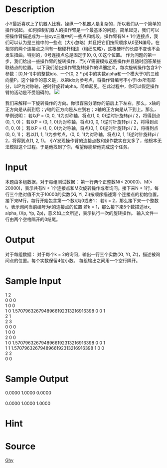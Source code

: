 
# Description

<div class="content">小Y最近喜欢上了机器人比赛。操纵一个机器人是复杂的，所以我们从一个简单的操作说起。
如何控制机器人的操作臂是一个最基本的问题。简单起见，我们可以把操作臂描述成为一些xyz三维中的一些点和线段。操作臂有N + 1个连接点，我们可以认为是三维中的一些点（大小忽略）并且把它们按照顺序从0至N编号。在相邻的两个连接点之间有一根硬杆相连（粗细忽略），这根硬杆的长度不变也不会发生扭曲。特别的，0号连接点总是固定于(0, 0, 0)这个位置。
作为问题的第一步，我们给出一些操作臂的旋转操作，而小Y需要模拟这些操作并且随时回答某些联结点的位置。
以下我们给出操作臂旋转操作的详细定义，每次旋转操作包含3个参数：[0,N-1]中的整数idx、一个[0, 2 * pi]中的实数alpha和一个模大于0的三维向量P。这个操作的意义是，以第idx为参考点，将操作臂编号不小于idx所有部分，以P为对称轴，逆时针旋转alpha。简单起见，在此过程中，你可以假定操作臂的活动是不受阻碍的。

<img border="0" src="/source/bzoj/1466/img/aHR0cHM6Ly9seWRzeS5jb20vSnVkZ2VPbmxpbmUvaW1hZ2VzLzE0NjYuanBn.jpg"/>

 
我们来解释一下旋转操作的方向。你很容易分清你的前后上下左右，那么，x轴的正方向是从前到后；y轴的正方向是从左到右；z轴的正方向是从下到上。那么，举例说明：
若以P = (0, 0, 1)为对称轴，将点(1, 0, 0)逆时针旋转pi / 2，将得到点(0, 1, 0)；
若以P = (0, 1, 0)为对称轴，将点(0, 0, 1)逆时针旋转pi / 2，将得到点(1, 0, 0)；
若以P = (1, 0, 0)为对称轴，将点(0, 1, 0)逆时针旋转pi / 2，将得到点(0, 0, 1)；
若以(1, 1, 1)为参考点，(0, 0, 1)为对称轴，将点(2, 1, 1)逆时针旋转pi / 2，将得到点(1, 2, 1)。
小Y发现操作臂的连接点数和操作数实在太多了，他根本无法模拟这个过程。于是他找到了你，希望你能帮他完成这个任务。
</div>

# Input

<div class="content">本题由多组数据，对于每组测试数据：
第一行两个正整数N(&lt; 20000)、M(&lt; 20000)，表示共有N + 1个连接点和M次旋转操作或者询问。接下来N + 1行，每行三个绝对值不大于10000的实数(Xi, Yi, Zi)按顺序描述第i个连接点的初始位置。接下来M行，每行开始包含第一个数k为0或者1：
若k = 2，那么接下来一个整数t，表示询问当前编号为t的连接点的位置
若k = 1，那么接下来5个数描述idx, alpha, (Xp, Yp, Zp)，意义如上文所述，表示执行一次<idx, alpha,="" p="">的旋转操作。
输入文件一行由两个空格隔开的0结尾。
</idx,></div>

# Output

<div class="content">对于每组数据：
对于每个k = 2的询问，输出一行三个实数(Xt, Yt, Zt)，描述被询问点的位置。每个实数保留4位小数。
每组输出之间用一个空行隔开。
</div>

# Sample Input

<div class="content"><span class="sampledata">1 2<br/>
0 0 0<br/>
1 0 0<br/>
1 0 1.5707963267948966192313216916398 0 0 1<br/>
2 1<br/>
2 3<br/>
0 0 0<br/>
1 0 0<br/>
2 0 0<br/>
1 0 1.5707963267948966192313216916398 0 0 1<br/>
1 1 1.5707963267948966192313216916398 1 0 0<br/>
2 2<br/>
0 0<br/>
</span></div>

# Sample Output

<div class="content"><span class="sampledata">0.0000 1.0000 0.0000<br/>
<br/>
0.0000 1.0000 1.0000<br/>
</span></div>

# Hint

<div class="content"><p></p></div>

# Source

<div class="content"><p><a href="problemset.php?search=Ghy">Ghy</a></p></div>

